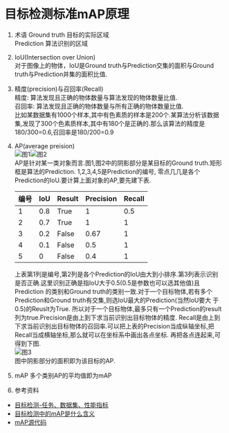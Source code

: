 # 目标检测标准mAP原理
1. 术语
Ground truth 目标的实际区域  
Prediction 算法识别的区域

1. IoU(Intersection over Union)  
对于图像上的物体，IoU是Ground truth与Prediction交集的面积与Ground truth与Prediction并集的面积比值.

1. 精度(precision)与召回率(Recall)  
精度: 算法发现且正确的物体数量与算法发现的物体数量比值.  
召回率: 算法发现且正确的物体数量与所有正确的物体数量比值.  
比如某数据集有1000个样本,其中有色素质的样本是200个.某算法分析该数据集,发现了300个色素质样本,其中有180个是正确的.那么该算法的精度是
180/300=0.6,召回率是180/200=0.9

1. AP(average preision)  
   ![图1](../pic/20201128/1.png)![图2](../pic/20201128/2.png)  
   AP是针对某一类对象而言.图1,图2中的阴影部分是某目标的Ground truth.矩形框是算法的Prediction. 1,2,3,4,5是Prediction的编号,
   零点几几是各个Prediction的IoU.要计算上面对象的AP,要先建下表.
   
   |  编号   | IoU  |  Result | Precision | Recall |
   | ---- | ---- | ---- | ---- | ---- |
   | 1  | 0.8 |   True | 1 | 0.5 |
   | 2  | 0.7 |   True | 1 | 1 |
   | 3  | 0.2 |   False | 0.67 | 1 |
   | 4  | 0.1 |   False | 0.5 | 1 |
   | 5  | 0   |   False | 0.4 | 1 |
   
   上表第1列是编号,第2列是各个Prediction的IoU由大到小排序.第3列表示识别是否正确.这里识别正确是指IoU大于0.5(0.5是参数也可以选其他值)且Prediction
   的类别和Ground truth的类别一致.对于一个目标物体,若有多个Prediction和Ground truth有交集,则选IoU最大的Prediction(当然IoU要大
   于0.5)的Reuslt为True. 所以对于一个目标物体,最多只有一个Prediction的result列为true.Precision是由上到下求当前识别出目标物体的精度.
   Recall是由上到下求当前识别出目标物体的召回率.可以把上表的Precision当成纵轴坐标,把Recall当成横轴坐标,那么就可以在坐标系中画出各点坐标.
   再把各点连起来,可得到下图.  
   ![图3](../pic/20201128/3.png)  
   图中阴影部分的面积即为该目标的AP.

1. mAP
多个类别AP的平均值即为mAP

1. 参考资料
* [目标检测-任务、数据集、性能指标](https://ke.qq.com/webcourse/2900229/103012373#taid=9825068404982021&vid=5285890806281018210) 
* [目标检测中的mAP是什么含义](https://www.zhihu.com/question/53405779) 
* [mAP源代码](https://github.com/Cartucho/mAP) 
